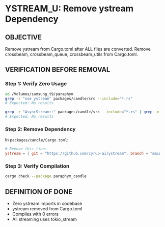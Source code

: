# YSTREAM_U: Remove ystream Dependency

## OBJECTIVE
Remove ystream from Cargo.toml after ALL files are converted.
Remove crossbeam, crossbeam_queue, crossbeam_utils from Cargo.toml.

## VERIFICATION BEFORE REMOVAL

### Step 1: Verify Zero Usage
```bash
cd /Volumes/samsung_t9/paraphym
grep -r "use ystream" packages/candle/src --include="*.rs"
# Expected: No results

grep -r "AsyncStream::" packages/candle/src --include="*.rs" | grep -v "async_stream::"
# Expected: No results
```

### Step 2: Remove Dependency
In `packages/candle/Cargo.toml`:
```toml
# Remove this line:
ystream = { git = "https://github.com/cyrup-ai/ystream", branch = "main", package = "ystream" }
```

### Step 3: Verify Compilation
```bash
cargo check --package paraphym_candle
```

## DEFINITION OF DONE
- Zero ystream imports in codebase
- ystream removed from Cargo.toml
- Compiles with 0 errors
- All streaming uses tokio_stream
